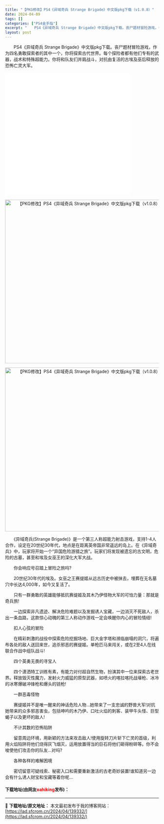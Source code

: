 ```yaml
---
title: "【PKG修改】PS4《异域奇兵 Strange Brigade》中文版pkg下载（v1.0.8）"
date: 2024-04-09
tags: []
categories: ["PS4金手指"]
excerpt: "　　PS4《异域奇兵 Strange Brigade》中文版pkg下载。丧尸题材冒险游戏，作为四名勇敢探索者的其中一个，你将探索古代世界。每个探险者都有他们专有的武器，战术和特殊超能力。你将和队友们并肩战斗，对抗由复活的古埃及巫后释放的恐怖亡灵大军。 　　《异域奇兵(Strange Brigade)&hellip;"
layout: post
---
```


 <p>　　PS4《异域奇兵 Strange Brigade》中文版pkg下载。丧尸题材冒险游戏，作为四名勇敢探索者的其中一个，你将探索古代世界。每个探险者都有他们专有的武器，战术和特殊超能力。你将和队友们并肩战斗，对抗由复活的古埃及巫后释放的恐怖亡灵大军。</p> <p><iframe align="middle" allowfullscreen="true" border="0" frameborder="0" framespacing="0" height="400" scrolling="no" src="//player.bilibili.com/player.html?aid=22528900&amp;bvid=BV1PW411L7f8&amp;cid=37352050&amp;page=1" width="410"></iframe></p> <p align="center"><img align="" border="0" src="https://www.2023game.com/d/file/p/2020/07-30/ad5d4d378564719ca0aa7acace71d43c.jpg" width="533" alt="【PKG修改】PS4《异域奇兵 Strange Brigade》中文版pkg下载（v1.0.8）" /></p> <p align="center"><img align="" border="0" src="https://www.2023game.com/d/file/p/2020/07-30/4aefa1e17a5329ce1fa1204907347247.jpg" width="534" alt="【PKG修改】PS4《异域奇兵 Strange Brigade》中文版pkg下载（v1.0.8）" /></p> <p>　　《异域奇兵(Strange Brigade)》是一个第三人称超能力射击游戏，支持1-4人合作，设定在20世纪30年代，地点是在距离英帝国非常遥远的岛上。在《异域奇兵》中，玩家将开始一个&ldquo;异国危险游猎之旅&rdquo;。玩家们将发现被遗忘的古文明，危险的古墓，甚至和埃及女巫王的深化大军大战。</p> <p>　　你会响应号召踏上冒险之旅吗?</p> <p>　　20世纪30年代的埃及。女巫之王赛缇姬从远古历史中被抹去，埋葬在无名墓穴中长达4,000年，如今又复活了。</p> <p>　　只有一群勇敢的英雄能够抵抗赛缇姬及其木乃伊怪物大军的可怕力量：那就是奇兵旅!</p> <p>　　一边探索非凡遗迹、解决危险难题以及发掘诱人宝藏，一边消灭不死敌人，杀出一条血路，这款惊心动魄的第三人称动作游戏一定会唤醒你内心的冒险情结!</p> <p>　　扣人心弦的冒险</p> <p>　　在精彩刺激的战役中探索危险挖掘场地、巨大金字塔和濒临崩塌的洞穴，将遍布各处的敌人送回来世，追杀邪恶的赛缇姬。单枪匹马来闯关，或在2至4人在线联合作战中组队战斗!</p> <p>　　四个英勇无畏的寻宝人</p> <p>　　四个潇洒特工训练有素，有能力对付超自然生物，扮演其中一位来探索古老世界。释放毁灭性魔力，发射火力威猛的原型武器，如喷火的喀拉喀托战壕枪、冰冷的冰寒爆破冲锋枪和爆头的铳枪!</p> <p>　　一群恶毒怪物</p> <p>　　赛缇姬并不是唯一醒来的神话危险人物...她带来了一支忠诚的野兽大军!对抗她带来的众多邪恶害虫，包括呻吟的木乃伊、口吐火焰的刺客、装甲牛头怪、巨型蝎子以及更坏的敌人!</p> <p>　　不计其数的恐怖陷阱</p> <p>　　留意周边环境，用新颖的方法来攻击敌人!使用旋转刀片斩下亡灵的首级，利用火焰陷阱将他们烧得灰飞烟灭，运用放置得当的巨石将他们砸得粉碎等。你不会唆使他们攻击你的队友...对吗?</p> <p>　　各种各样的难解困境</p> <p>　　密切留意可疑线索、秘密入口和需要重新激活的古老奇妙装置!谁知道另一边会有什么诱人财宝和宝藏等着你呢&hellip;</p> <p><h4>下载地址(由网友<font color="red">oahiking</font>发布)：</h4></p> 

---
📖 **下载地址/原文地址：** 本文最初发布于我的博客网站：[https://lad.sfcrom.cn/2024/04/139332/](https://lad.sfcrom.cn/2024/04/139332/)
